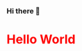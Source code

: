 ### Hi there 👋

<!-- <style>
  h3 {
    color: red;
  }
</style>
 -->


<h1 style="color:red">
  Hello World
</h1>
